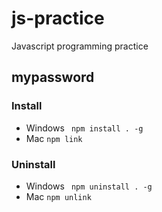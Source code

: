 # js-practice
Javascript programming practice

## mypassword

### Install
- Windows
``` npm install . -g```
- Mac
``` npm link ```

### Uninstall
- Windows
``` npm uninstall . -g```
- Mac
``` npm unlink ```

